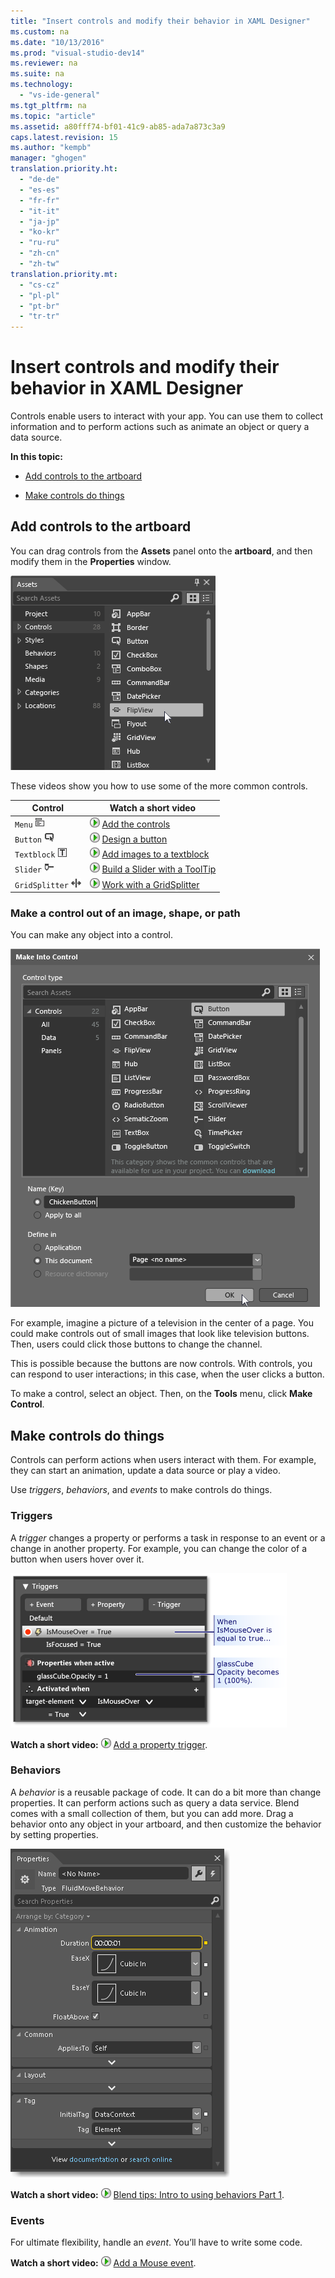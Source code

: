 ```yaml
---
title: "Insert controls and modify their behavior in XAML Designer"
ms.custom: na
ms.date: "10/13/2016"
ms.prod: "visual-studio-dev14"
ms.reviewer: na
ms.suite: na
ms.technology: 
  - "vs-ide-general"
ms.tgt_pltfrm: na
ms.topic: "article"
ms.assetid: a80fff74-bf01-41c9-ab85-ada7a873c3a9
caps.latest.revision: 15
ms.author: "kempb"
manager: "ghogen"
translation.priority.ht: 
  - "de-de"
  - "es-es"
  - "fr-fr"
  - "it-it"
  - "ja-jp"
  - "ko-kr"
  - "ru-ru"
  - "zh-cn"
  - "zh-tw"
translation.priority.mt: 
  - "cs-cz"
  - "pl-pl"
  - "pt-br"
  - "tr-tr"
---
```

# Insert controls and modify their behavior in XAML Designer
Controls enable users to interact with your app. You can use them to collect information and to perform actions such as animate an object or query a data source.  
  
 **In this topic:**  
  
-   [Add controls to the artboard](#Insert)  
  
-   [Make controls do things](#Modify)  
  
##  <a name="Insert"></a> Add controls to the artboard  
 You can drag controls from the **Assets** panel onto the **artboard**, and then modify them in the **Properties** window.  
  
 ![Blend &#45; Assets &#45; FlipView](../designers/media/blend_assetsflipview_xaml.png "blend_AssetsFlipView_XAML")  
  
 These videos show you how to use some of the more common controls.  
  
|Control|Watch a short video|  
|-------------|-------------------------|  
|`Menu` ![](../designers/media/015a263c-0b2b-4253-ac57-b86fcb8c9591.png "015a263c-0b2b-4253-ac57-b86fcb8c9591")|![Configure Installed Features](../designers/media/bldadminconsoleinitialconfigicon.PNG "BldAdminConsoleInitialConfigIcon") [Add the controls](https://www.youtube.com/watch?v=ra4AHfgD4Ys&list=PLBDF977B2F1DAB358&index=45)|  
|`Button` ![](../designers/media/05df1779-a68f-436b-b834-a91b7995a3ec.png "05df1779-a68f-436b-b834-a91b7995a3ec")|![Configure Installed Features](../designers/media/bldadminconsoleinitialconfigicon.PNG "BldAdminConsoleInitialConfigIcon") [Design a button](http://www.popscreen.com/v/6A4gb/Microsoft-Expression-Blend-Designing-a-Button)|  
|`Textblock` ![](../designers/media/42165963-00f7-4a33-abcd-b0849edebada.png "42165963-00f7-4a33-abcd-b0849edebada")|![Configure Installed Features](../designers/media/bldadminconsoleinitialconfigicon.PNG "BldAdminConsoleInitialConfigIcon") [Add images to a textblock](http://www.popscreen.com/v/6A4du/Microsoft-Expression-Blend-Adding-Images-to-a-TextBlock)|  
|`Slider` ![](../designers/media/bf689d92-3c74-4218-815c-e98c930ac189.png "bf689d92-3c74-4218-815c-e98c930ac189")|![Configure Installed Features](../designers/media/bldadminconsoleinitialconfigicon.PNG "BldAdminConsoleInitialConfigIcon") [Build a Slider with a  ToolTip](http://www.bing.com/videos/search?q=slider%20expression%20blend&qs=n&form=QBVR&pq=slider%20expression%20blend&sc=1-23&sp=-1&sk=#view=detail&mid=F1BB7DB91B2772A8CA2AF1BB7DB91B2772A8CA2A)|  
|`GridSplitter` ![](../designers/media/d08d529f-a27e-4a8f-95aa-8a4e8b4ee7be.png "d08d529f-a27e-4a8f-95aa-8a4e8b4ee7be")|![Configure Installed Features](../designers/media/bldadminconsoleinitialconfigicon.PNG "BldAdminConsoleInitialConfigIcon") [Work with a GridSplitter](http://msdn.microsoft.com/expression/cc188687.aspx)|  
  
### Make a control out of an image, shape, or path  
 You can make any object into a control.  
  
 ![Blend Make Into Control dialog box](../designers/media/blend_makeintocontrol_xaml.png "blend_MakeIntoControl_XAML")  
  
 For example, imagine a picture of a television in the center of a page. You could make controls out of small images that look like television buttons. Then, users could click those buttons to change the channel.  
  
 This is possible because the buttons are now controls. With controls, you can respond to user interactions; in this case, when the user clicks a button.  
  
 To make a control, select an object. Then, on the **Tools** menu, click **Make Control**.  
  
##  <a name="Modify"></a> Make controls do things  
 Controls can perform actions when users interact with them. For example, they can start an animation, update a data source or play a video.  
  
 Use *triggers*, *behaviors*, and *events* to make controls do things.  
  
### Triggers  
 A *trigger* changes a property or performs a task in response to an event or a change in another property. For example, you can change the color of a button when users hover over it.  
  
 ![The "Triggers" panel](../designers/media/custom_button_blend_propertytriggerinfo.png "custom_button_blend_PropertyTriggerInfo")  
  
 **Watch a short video:** ![Configure Installed Features](../designers/media/bldadminconsoleinitialconfigicon.PNG "BldAdminConsoleInitialConfigIcon") [Add a property trigger](http://www.popscreen.com/v/6A4gO/Microsoft-Expression-Blend-Adding-a-Property-Trigger).  
  
### Behaviors  
 A *behavior* is a reusable package of code. It can do a bit more than change properties. It can perform actions such as query a data service. Blend comes with a small collection of them, but you can add more. Drag a behavior onto any object in your artboard, and then customize the behavior by setting properties.  
  
 ![FluidMoveBehavior in the Properties panel](../designers/media/b4_fluidmovebehaviorproperties_sample.png "b4_FluidMoveBehaviorProperties_Sample")  
  
 **Watch a short video:** ![Configure Installed Features](../designers/media/bldadminconsoleinitialconfigicon.PNG "BldAdminConsoleInitialConfigIcon") [Blend tips: Intro to using behaviors Part 1](http://www.bing.com/videos/search?q=Expression%20blend%20behaviors&qs=n&form=QBVR&pq=expression%20blend%20behavior&sc=4-25&sp=-1&sk=#view=detail&mid=CF0DD797ED84DE740904CF0DD797ED84DE740904).  
  
### Events  
 For ultimate flexibility, handle an *event*. You’ll have to write some code.  
  
 **Watch a short video:** ![Configure Installed Features](../designers/media/bldadminconsoleinitialconfigicon.PNG "BldAdminConsoleInitialConfigIcon") [Add a Mouse event](https://www.youtube.com/watch?v=2PMxAlb-x_E).